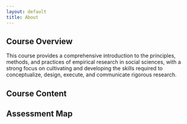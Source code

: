 ```yaml
---
layout: default
title: About
---
```


## Course Overview  
This course provides a comprehensive introduction to the principles, methods, and practices of empirical research in social sciences, with a strong focus on cultivating and developing the skills required to conceptualize, design, execute, and communicate rigorous research.

## Course Content

## Assessment Map

